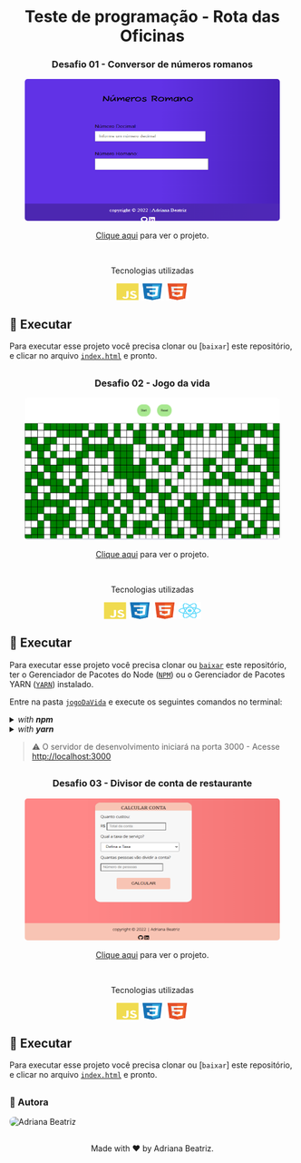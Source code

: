 <h1 align="center"> Teste de programação - Rota das Oficinas</h1>

<h3 align="center"> Desafio 01 - Conversor de números romanos </h3>

<p align="center">
    <img width="450" style="border-radius: 5px" height="250" alt="Demonstração do Projeto" src="demonstracaoTela1.png">
</p>
<p align="center"><a href="https://numerosromanos.vercel.app/">Clique aqui</a> para ver o projeto.</p>

<div align="center"><br>
  <p align="center">Tecnologias utilizadas</p>
  <img align="center" alt="dri-Js" height="30" width="40" src="https://raw.githubusercontent.com/devicons/devicon/master/icons/javascript/javascript-plain.svg">
  <img align="center" alt="dri-css" height="30" width="40" src="https://raw.githubusercontent.com/devicons/devicon/master/icons/css3/css3-original.svg">
 <img align="center" alt="dri-html" height="30" width="40" src="https://raw.githubusercontent.com/devicons/devicon/master/icons/html5/html5-original.svg">
</div>

## :dvd: **Executar**

Para executar esse projeto você precisa clonar ou [`baixar`] este repositório, e clicar no arquivo [`index.html`](index/) e pronto.

## 
<h3 align="center"> Desafio 02 - Jogo da vida </h3>

<p align="center">
    <img width="450" style="border-radius: 5px" height="250" alt="Demonstração do Projeto" src="demonstracaoTela2.png">
</p>
<p align="center"><a href="https://jogo-omega.vercel.app/">Clique aqui</a> para ver o projeto.</p>

<div align="center"><br>
  <p align="center">Tecnologias utilizadas</p>
  <img align="center" alt="dri-Js" height="30" width="40" src="https://raw.githubusercontent.com/devicons/devicon/master/icons/javascript/javascript-plain.svg">
  <img align="center" alt="dri-css" height="30" width="40" src="https://raw.githubusercontent.com/devicons/devicon/master/icons/css3/css3-original.svg">
  <img align="center" alt="dri-html" height="30" width="40" src="https://raw.githubusercontent.com/devicons/devicon/master/icons/html5/html5-original.svg">
 <img align="center" alt="dri-react" height="30" width="40" src="https://raw.githubusercontent.com/devicons/devicon/master/icons/react/react-original.svg">
</div>

## :dvd: **Executar**

Para executar esse projeto você precisa clonar ou [`baixar`](https://github.com/rafaelfachinelli/DSVendas/archive/main.zip) este repositório, ter o Gerenciador de Pacotes do Node ([`NPM`](https://www.npmjs.com/get-npm)) ou o Gerenciador de Pacotes YARN ([`YARN`](https://yarnpkg.com/getting-started)) instalado.

Entre na pasta [`jogoDaVida`](jogoDaVida/) e execute os seguintes comandos no terminal:

<details>
  <summary><i>with <b>npm</b></i></summary>
  
  ```bash
  # Instalar dependências
  $ npm install

  # Iniciar servidor de desenvolvimento
  $ npm start
  ```
  
</details>

<details>
  <summary><i>with <b>yarn</b></i></summary>

```bash
# Instalar dependências
$ yarn

# Iniciar servidor de desenvolvimento
$ yarn start

```

</details>

> ⚠️ O servidor de desenvolvimento iniciará na porta 3000 - Acesse <http://localhost:3000>

##
<h3 align="center"> Desafio 03 - Divisor de conta de restaurante </h3>

<p align="center">
    <img width="450" style="border-radius: 5px" height="250" alt="Demonstração do Projeto" src="demonstracaoTela3.png">
</p>
<p align="center"><a href="https://divisor-xi.vercel.app/">Clique aqui</a> para ver o projeto.</p>

<div align="center"><br>
  <p align="center">Tecnologias utilizadas</p>
  <img align="center" alt="dri-Js" height="30" width="40" src="https://raw.githubusercontent.com/devicons/devicon/master/icons/javascript/javascript-plain.svg">
  <img align="center" alt="dri-css" height="30" width="40" src="https://raw.githubusercontent.com/devicons/devicon/master/icons/css3/css3-original.svg">
 <img align="center" alt="dri-html" height="30" width="40" src="https://raw.githubusercontent.com/devicons/devicon/master/icons/html5/html5-original.svg">
</div>

## :dvd: **Executar**

Para executar esse projeto você precisa clonar ou [`baixar`] este repositório, e clicar no arquivo [`index.html`](index/) e pronto.

##

### [](https://github.com/driica/DSvendas#--autor) 💎 Autora 
<img style="border-radius: 8px" src="https://github.com/driica.png" width="100px;" alt="Adriana Beatriz"/>

##

 <p align="center"> Made with ♥ by Adriana Beatriz. <a href="https://www.linkedin.com/in/adrianabeatriz3/"></a></p>
